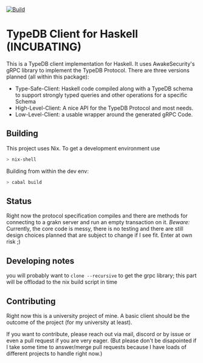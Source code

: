 [![Build](https://github.com/typedb-osi/typedb-client-haskell/actions/workflows/main.yml/badge.svg?branch=master)](https://github.com/typedb-osi/typedb-client-haskell/actions/workflows/main.yml)

# TypeDB Client for Haskell (INCUBATING)

This is a TypeDB client implementation for Haskell.
It uses AwakeSecurity's gRPC library to implement the TypeDB Protocol.
There are three versions planned (all within this package):

- Type-Safe-Client: Haskell code compiled along with a TypeDB schema 
  to support strongly typed queries and other operations for a specific Schema
- High-Level-Client: A nice API for the TypeDB Protocol and most needs.
- Low-Level-Client: a usable wrapper around the generated gRPC Code.
  
## Building
This project uses Nix.
To get a development environment use 
```sh
> nix-shell
```
 Building from within the dev env:
 ```sh
 > cabal build
 ```
 
 ## Status
 Right now the protocol specification compiles and there are methods for connecting
 to a grakn server and run an empty transaction on it.
 *Beware:* Currently, the core code is messy, there is no testing and there are
 still design choices planned that are subject to change if I see fit. 
 Enter at own risk ;)
 
 ## Developing notes
 you will probably want to `clone --recursive` to get the grpc library;
 this part will be offlodad to the nix build script in time
 
 ## Contributing
 Right now this is a university project of mine. 
 A basic client should be the outcome of the project (for my university at least).
 
 If you want to contribute, please reach out via mail, discord or by issue
 or even a pull request if you are very eager.
 (But please don't be disapointed if I take some time to answer/merge pull requests
 because I have loads of different projects to handle right now.)
 
